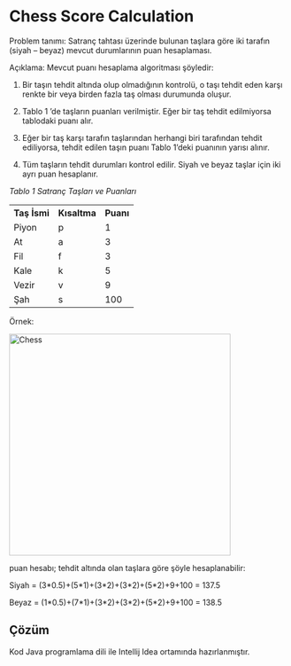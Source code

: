 # Chess Score Calculation
Problem tanımı: Satranç tahtası üzerinde bulunan taşlara göre iki tarafın (siyah – beyaz) mevcut durumlarının puan hesaplaması.

Açıklama: Mevcut puanı hesaplama algoritması şöyledir:

1. Bir taşın tehdit altında olup olmadığının kontrolü, o taşı tehdit eden karşı renkte bir veya birden fazla taş olması durumunda oluşur.

2. Tablo 1 ’de taşların puanları verilmiştir. Eğer bir taş tehdit edilmiyorsa tablodaki puanı alır.

3. Eğer bir taş karşı tarafın taşlarından herhangi biri tarafından tehdit ediliyorsa, tehdit edilen taşın puanı Tablo 1’deki puanının yarısı alınır.

4. Tüm taşların tehdit durumları kontrol edilir. Siyah ve beyaz taşlar için iki ayrı puan hesaplanır.


<i>Tablo 1 Satranç Taşları ve Puanları</i>
<table><tbody><tr><th>Taş İsmi</th><th>Kısaltma</th><th>Puanı</th></tr><tr><td>Piyon</td><td>p</td><td>1</td></tr><tr><td>At</td><td>a</td><td>3</td></tr><tr><td>Fil</td><td>f</td><td>3</td></tr><tr><td>Kale</td><td>k</td><td>5</td></tr><tr><td>Vezir</td><td>v</td><td>9</td></tr><tr><td>Şah</td><td>s</td><td>100</td></tr></tbody></table>



<p>Örnek:</p>

<img src="https://r.resimlink.com/1q6CJd.png" alt="Chess" width="400" height="400">
<p> puan hesabı; tehdit altında olan taşlara göre şöyle hesaplanabilir: </p>
<p> Siyah = (3*0.5)+(5*1)+(3*2)+(3*2)+(5*2)+9+100 = 137.5</p>
<p> Beyaz = (1*0.5)+(7*1)+(3*2)+(3*2)+(5*2)+9+100 = 138.5</p>



<h2> Çözüm </h2>

<p> Kod Java programlama dili ile Intellij Idea ortamında hazırlanmıştır. </p> 

